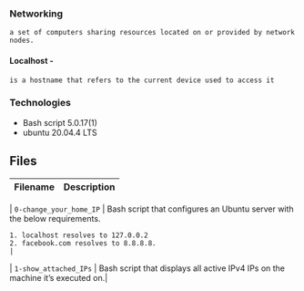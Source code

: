 ### Networking

    a set of computers sharing resources located on or provided by network nodes.

#### Localhost - 
    is a hostname that refers to the current device used to access it

### Technologies
* Bash script 5.0.17(1)
* ubuntu 20.04.4 LTS

## Files
| Filename | Description |
| -------- | ----------- |

| `0-change_your_home_IP` | Bash script that configures an Ubuntu server with the below requirements.

    1. localhost resolves to 127.0.0.2
    2. facebook.com resolves to 8.8.8.8.
    |

| `1-show_attached_IPs` |  Bash script that displays all active IPv4 IPs on the machine it’s executed on.|

